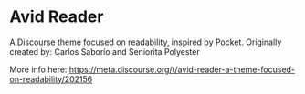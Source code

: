 # Avid Reader
A Discourse theme focused on readability, inspired by Pocket. 
Originally created by: Carlos Saborío and Seniorita Polyester


More info here: https://meta.discourse.org/t/avid-reader-a-theme-focused-on-readability/202156
